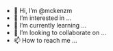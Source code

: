 - 👋 Hi, I’m @mckenzm
- 👀 I’m interested in ...
- 🌱 I’m currently learning ...
- 💞️ I’m looking to collaborate on ...
- 📫 How to reach me ...

<!---
mckenzm/mckenzm is a ✨ special ✨ repository because its `README.md` (this file) appears on your GitHub profile.
You can click the Preview link to take a look at your changes.
--->
